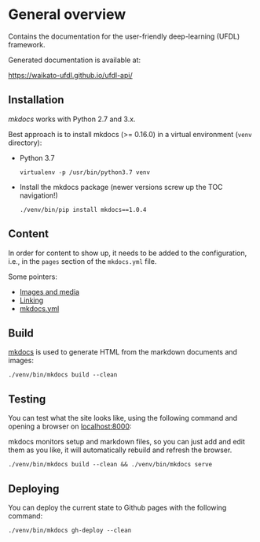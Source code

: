 # General overview

Contains the documentation for the user-friendly deep-learning (UFDL) framework.

Generated documentation is available at:

https://waikato-ufdl.github.io/ufdl-api/


## Installation

*mkdocs* works with Python 2.7 and 3.x.

Best approach is to install mkdocs (>= 0.16.0) in a virtual environment 
(`venv` directory):

* Python 3.7

  ```
  virtualenv -p /usr/bin/python3.7 venv
  ```

* Install the mkdocs package (newer versions screw up the TOC navigation!)

  ```
  ./venv/bin/pip install mkdocs==1.0.4
  ```


## Content

In order for content to show up, it needs to be added to the configuration, 
i.e., in the `pages` section of the `mkdocs.yml` file.

Some pointers:

* [Images and media](http://www.mkdocs.org/user-guide/writing-your-docs/#images-and-media)
* [Linking](http://www.mkdocs.org/user-guide/writing-your-docs/#linking-documents)
* [mkdocs.yml](http://www.mkdocs.org/user-guide/configuration/)


## Build

[mkdocs](http://www.mkdocs.org/) is used to generate HTML from the 
markdown documents and images:

```
./venv/bin/mkdocs build --clean
```


## Testing

You can test what the site looks like, using the following command
and opening a browser on [localhost:8000](http://127.0.0.1:8000):

mkdocs monitors setup and markdown files, so you can just add and edit
them as you like, it will automatically rebuild and refresh the browser.

```
./venv/bin/mkdocs build --clean && ./venv/bin/mkdocs serve
```


## Deploying

You can deploy the current state to Github pages with the following command:

```
./venv/bin/mkdocs gh-deploy --clean
```

